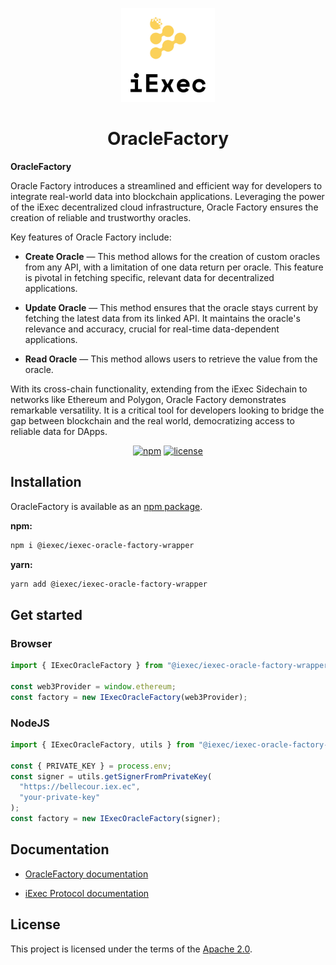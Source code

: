 <p align="center">
  <a href="https://iex.ec/" rel="noopener" target="_blank"><img width="150" src="./logo-iexec.png" alt="iExec logo"/></a>
</p>

<h1 align="center">OracleFactory</h1>

**OracleFactory**

Oracle Factory introduces a streamlined and efficient way for developers to integrate real-world data into blockchain applications. Leveraging the power of the iExec decentralized cloud infrastructure, Oracle Factory ensures the creation of reliable and trustworthy oracles.

Key features of Oracle Factory include:

- **Create Oracle** — This method allows for the creation of custom oracles from any API, with a limitation of one data return per oracle. This feature is pivotal in fetching specific, relevant data for decentralized applications.

- **Update Oracle** — This method ensures that the oracle stays current by fetching the latest data from its linked API. It maintains the oracle's relevance and accuracy, crucial for real-time data-dependent applications.

- **Read Oracle** — This method allows users to retrieve the value from the oracle.

With its cross-chain functionality, extending from the iExec Sidechain to networks like Ethereum and Polygon, Oracle Factory demonstrates remarkable versatility. It is a critical tool for developers looking to bridge the gap between blockchain and the real world, democratizing access to reliable data for DApps.

<div align="center">

[![npm](https://img.shields.io/npm/v/@iexec/iexec-oracle-factory-wrapper)](https://www.npmjs.com/package/@iexec/iexec-oracle-factory-wrapper) [![license](https://img.shields.io/badge/license-Apache%202-blue)](/LICENSE)

</div>

## Installation

OracleFactory is available as an [npm package](https://www.npmjs.com/package/@iexec/iexec-oracle-factory-wrapper).

**npm:**

```sh
npm i @iexec/iexec-oracle-factory-wrapper
```

**yarn:**

```sh
yarn add @iexec/iexec-oracle-factory-wrapper
```

## Get started

### Browser

```ts
import { IExecOracleFactory } from "@iexec/iexec-oracle-factory-wrapper";

const web3Provider = window.ethereum;
const factory = new IExecOracleFactory(web3Provider);
```

### NodeJS

```ts
import { IExecOracleFactory, utils } from "@iexec/iexec-oracle-factory-wrapper";

const { PRIVATE_KEY } = process.env;
const signer = utils.getSignerFromPrivateKey(
  "https://bellecour.iex.ec",
  "your-private-key"
);
const factory = new IExecOracleFactory(signer);
```

## Documentation

- [OracleFactory documentation](https://tools.docs.iex.ec/tools/oracle-factory)
<!-- - [OracleFactory technical design](./technical-design/index.md) -->
- [iExec Protocol documentation](https://protocol.docs.iex.ec)

## License

This project is licensed under the terms of the
[Apache 2.0](/LICENSE).

